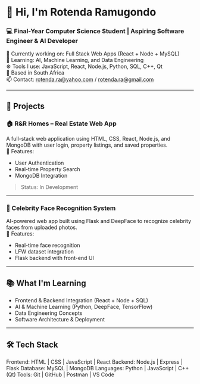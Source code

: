 # 👋 Hi, I'm Rotenda Ramugondo

### 💻 Final-Year Computer Science Student | Aspiring Software Engineer & AI Developer  
🔭 Currently working on: Full Stack Web Apps (React + Node + MySQL)  
🌱 Learning: AI, Machine Learning, and Data Engineering  
⚙️ Tools I use: JavaScript, React, Node.js, Python, SQL, C++, Qt  
📍 Based in South Africa  
📫 Contact: rotenda.ra@yahoo.com / rotenda.ra@gmail.com

---

## 🚀 Projects

### 🏠 R&R Homes – Real Estate Web App  
A full-stack web application using HTML, CSS, React, Node.js, and MongoDB with user login, property listings, and saved properties.  
🧩 Features:  
- User Authentication  
- Real-time Property Search  
- MongoDB Integration  

> Status: In Development  

---

### 🤖 Celebrity Face Recognition System  
AI-powered web app built using Flask and DeepFace to recognize celebrity faces from uploaded photos.  
🧠 Features:  
- Real-time face recognition  
- LFW dataset integration  
- Flask backend with front-end UI  

---

## 📚 What I'm Learning

- Frontend & Backend Integration (React + Node + SQL)
- AI & Machine Learning (Python, DeepFace, TensorFlow)
- Data Engineering Concepts
- Software Architecture & Deployment

---

## 🛠 Tech Stack

Frontend:   HTML | CSS | JavaScript | React
Backend:    Node.js | Express | Flask
Database:   MySQL | MongoDB
Languages:  Python | JavaScript | C++ (Qt)
Tools:      Git | GitHub | Postman | VS Code

